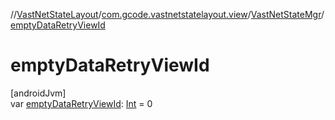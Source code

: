 //[VastNetStateLayout](../../../index.md)/[com.gcode.vastnetstatelayout.view](../index.md)/[VastNetStateMgr](index.md)/[emptyDataRetryViewId](empty-data-retry-view-id.md)

# emptyDataRetryViewId

[androidJvm]\
var [emptyDataRetryViewId](empty-data-retry-view-id.md): [Int](https://kotlinlang.org/api/latest/jvm/stdlib/kotlin/-int/index.html) = 0
